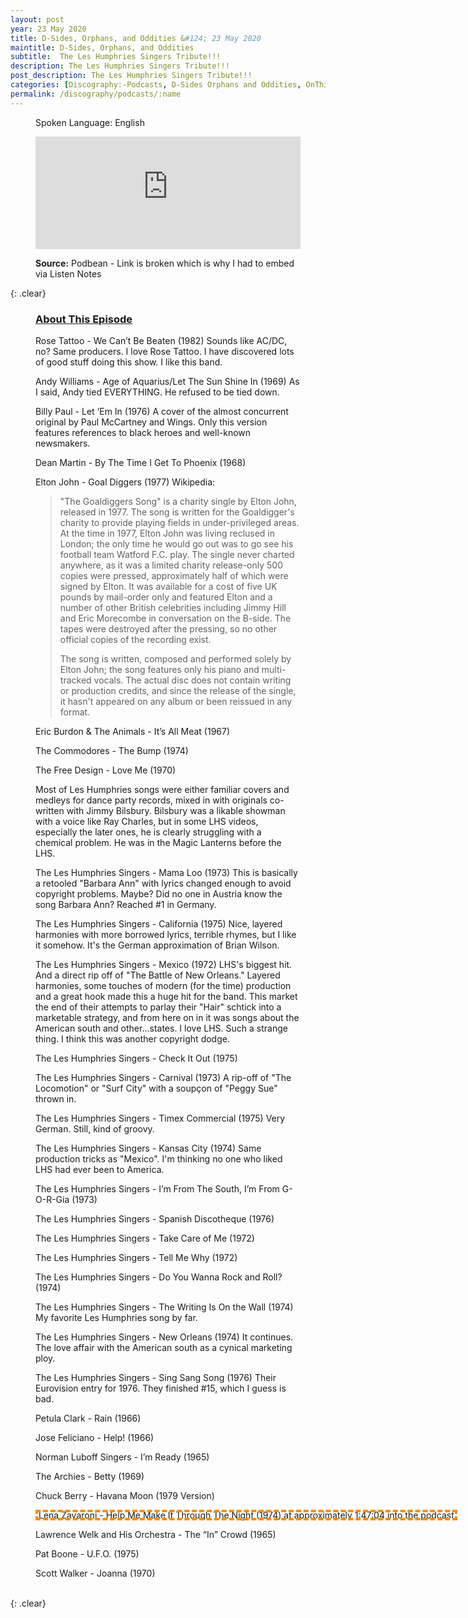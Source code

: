 ```yaml
---
layout: post
year: 23 May 2020
title: D-Sides, Orphans, and Oddities &#124; 23 May 2020
maintitle: D-Sides, Orphans, and Oddities
subtitle:  The Les Humphries Singers Tribute!!!
description: The Les Humphries Singers Tribute!!!
post_description: The Les Humphries Singers Tribute!!!
categories: [Discography:-Podcasts, D-Sides Orphans and Oddities, OnThisDay23May]
permalink: /discography/podcasts/:name
---
```


<figure class="fig3">
<p>Spoken Language: English</p>
<iframe src="https://www.listennotes.com/podcasts/d-sides-orphans/the-les-humphries-singers-w4Qe9_qXjy2/embed/" height="180px" width="100%" style="width: 1px; min-width: 100%;" frameborder="0" scrolling="no" loading="lazy"></iframe>
<p><strong>Source:</strong> Podbean - Link is broken which is why I had to embed via Listen Notes</p>
</figure>

{: .clear}

<figure class="fig3">
<h3 id="about"><a href="#about">About This Episode</a></h3>
<p>Rose Tattoo - We Can’t Be Beaten (1982) Sounds like AC/DC, no? Same producers. I love Rose Tattoo. I have discovered lots of good stuff doing this show. I like this band.</p>
<p>Andy Williams - Age of Aquarius/Let The Sun Shine In (1969) As I said, Andy tied EVERYTHING. He refused to be tied down.</p>
<p>Billy Paul - Let ‘Em In (1976) A cover of the almost concurrent original by Paul McCartney and Wings. Only this version features references to black heroes and well-known newsmakers.</p>
<p>Dean Martin - By The Time I Get To Phoenix (1968)</p>
<p>Elton John - Goal Diggers (1977) Wikipedia:</p>
<blockquote>
<p>"The Goaldiggers Song" is a charity single by Elton John, released in 1977. The song is written for the Goaldigger's charity to provide playing fields in under-privileged areas. At the time in 1977, Elton John was living reclused in London; the only time he would go out was to go see his football team Watford F.C. play. The single never charted anywhere, as it was a limited charity release-only 500 copies were pressed, approximately half of which were signed by Elton. It was available for a cost of five UK pounds by mail-order only and featured Elton and a number of other British celebrities including Jimmy Hill and Eric Morecombe in conversation on the B-side. The tapes were destroyed after the pressing, so no other official copies of the recording exist.</p>
<p>The song is written, composed and performed solely by Elton John; the song features only his piano and multi-tracked vocals. The actual disc does not contain writing or production credits, and since the release of the single, it hasn't appeared on any album or been reissued in any format.</p></blockquote>
<p>Eric Burdon & The Animals - It’s All Meat (1967)</p>
<p>The Commodores - The Bump (1974)</p>
<p>The Free Design - Love Me (1970)</p>
<p>Most of Les Humphries songs were either familiar covers and medleys for dance party records, mixed in with originals co-written with Jimmy Bilsbury. Bilsbury was a likable showman with a voice like Ray Charles, but in some LHS videos, especially the later ones, he is clearly struggling with a chemical problem. He was in the Magic Lanterns before the LHS.</p>
<p>The Les Humphries Singers - Mama Loo (1973) This is basically a retooled "Barbara Ann" with lyrics changed enough to avoid copyright problems. Maybe? Did no one in Austria know the song Barbara Ann? Reached #1 in Germany.</p>
<p>The Les Humphries Singers - California (1975) Nice, layered harmonies with more borrowed lyrics, terrible rhymes, but I like it somehow. It's the German approximation of Brian Wilson.</p>
<p>The Les Humphries Singers - Mexico (1972) LHS's biggest hit. And a direct rip off of "The Battle of New Orleans." Layered harmonies, some touches of modern (for the time) production and a great hook made this a huge hit for the band. This market the end of their attempts to parlay their "Hair" schtick into a marketable strategy, and from here on in it was songs about the American south and other...states. I love LHS. Such a strange thing. I think this was another copyright dodge.</p>
<p>The Les Humphries Singers - Check It Out (1975)</p>
<p>The Les Humphries Singers - Carnival (1973) A rip-off of "The Locomotion" or "Surf City" with a soupçon of "Peggy Sue" thrown in.</p>
<p>The Les Humphries Singers - Timex Commercial (1975) Very German. Still, kind of groovy.</p>
<p>The Les Humphries Singers - Kansas City (1974) Same production tricks as "Mexico". I'm thinking no one who liked LHS had ever been to America.</p>
<p>The Les Humphries Singers - I’m From The South, I’m From G-O-R-Gia (1973)</p>
<p>The Les Humphries Singers - Spanish Discotheque (1976)</p>
<p>The Les Humphries Singers - Take Care of Me (1972)</p>
<p>The Les Humphries Singers - Tell Me Why (1972)</p>
<p>The Les Humphries Singers - Do You Wanna Rock and Roll? (1974)</p>
<p>The Les Humphries Singers - The Writing Is On the Wall (1974) My favorite Les Humphries song by far.</p>
<p>The Les Humphries Singers - New Orleans (1974) It continues. The love affair with the American south as a cynical marketing ploy.</p>
<p>The Les Humphries Singers - Sing Sang Song (1976) Their Eurovision entry for 1976. They finished #15, which I guess is bad.</p>
<p>Petula Clark - Rain (1966)</p>
<p>Jose Feliciano - Help! (1966)</p>
<p>Norman Luboff Singers - I’m Ready (1965)</p>
<p>The Archies - Betty (1969)</p>
<p>Chuck Berry - Havana Moon (1979 Version)</p>
<p style="outline: 4px dashed darkorange; outline-offset: -4px;width: max-content;padding: 0 5px;">Lena Zavaroni - Help Me Make It Through The Night (1974) at approximately 1:47:04 into the podcast</p>
<p>Lawrence Welk and His Orchestra - The “In” Crowd (1965)</p>
<p>Pat Boone - U.F.O. (1975)</p>
<p>Scott Walker - Joanna (1970)</p>
</figure>

<br />{: .clear}

